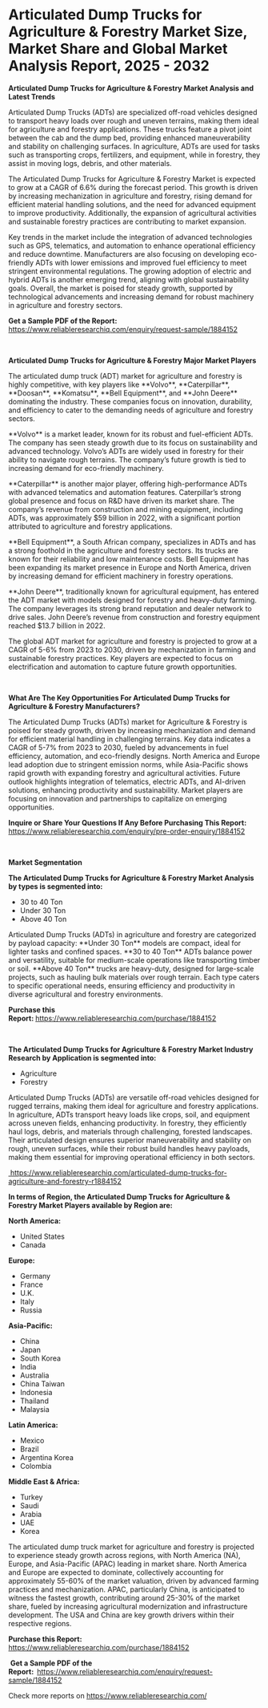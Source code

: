 <p><h1>Articulated Dump Trucks for Agriculture & Forestry Market Size, Market Share and Global Market Analysis Report, 2025 - 2032</h1></p><p><strong>Articulated Dump Trucks for Agriculture & Forestry Market Analysis and Latest Trends</strong></p>
<p><p>Articulated Dump Trucks (ADTs) are specialized off-road vehicles designed to transport heavy loads over rough and uneven terrains, making them ideal for agriculture and forestry applications. These trucks feature a pivot joint between the cab and the dump bed, providing enhanced maneuverability and stability on challenging surfaces. In agriculture, ADTs are used for tasks such as transporting crops, fertilizers, and equipment, while in forestry, they assist in moving logs, debris, and other materials.</p><p>The Articulated Dump Trucks for Agriculture & Forestry Market is expected to grow at a CAGR of 6.6% during the forecast period. This growth is driven by increasing mechanization in agriculture and forestry, rising demand for efficient material handling solutions, and the need for advanced equipment to improve productivity. Additionally, the expansion of agricultural activities and sustainable forestry practices are contributing to market expansion.</p><p>Key trends in the market include the integration of advanced technologies such as GPS, telematics, and automation to enhance operational efficiency and reduce downtime. Manufacturers are also focusing on developing eco-friendly ADTs with lower emissions and improved fuel efficiency to meet stringent environmental regulations. The growing adoption of electric and hybrid ADTs is another emerging trend, aligning with global sustainability goals. Overall, the market is poised for steady growth, supported by technological advancements and increasing demand for robust machinery in agriculture and forestry sectors.</p></p>
<p><strong>Get a Sample PDF of the Report:&nbsp;</strong> <a href="https://www.reliableresearchiq.com/enquiry/request-sample/1884152?utm_campaign=104&utm_medium=2&utm_source=Github&utm_content=ia&utm_term=24012025&utm_id=articulated-dump-trucks-for-agriculture-forestry">https://www.reliableresearchiq.com/enquiry/request-sample/1884152</a></p>
<p>&nbsp;</p>
<p><strong>Articulated Dump Trucks for Agriculture & Forestry Major Market Players</strong></p>
<p><p>The articulated dump truck (ADT) market for agriculture and forestry is highly competitive, with key players like **Volvo**, **Caterpillar**, **Doosan**, **Komatsu**, **Bell Equipment**, and **John Deere** dominating the industry. These companies focus on innovation, durability, and efficiency to cater to the demanding needs of agriculture and forestry sectors.</p><p>**Volvo** is a market leader, known for its robust and fuel-efficient ADTs. The company has seen steady growth due to its focus on sustainability and advanced technology. Volvo’s ADTs are widely used in forestry for their ability to navigate rough terrains. The company’s future growth is tied to increasing demand for eco-friendly machinery.</p><p>**Caterpillar** is another major player, offering high-performance ADTs with advanced telematics and automation features. Caterpillar’s strong global presence and focus on R&D have driven its market share. The company’s revenue from construction and mining equipment, including ADTs, was approximately $59 billion in 2022, with a significant portion attributed to agriculture and forestry applications.</p><p>**Bell Equipment**, a South African company, specializes in ADTs and has a strong foothold in the agriculture and forestry sectors. Its trucks are known for their reliability and low maintenance costs. Bell Equipment has been expanding its market presence in Europe and North America, driven by increasing demand for efficient machinery in forestry operations.</p><p>**John Deere**, traditionally known for agricultural equipment, has entered the ADT market with models designed for forestry and heavy-duty farming. The company leverages its strong brand reputation and dealer network to drive sales. John Deere’s revenue from construction and forestry equipment reached $13.7 billion in 2022.</p><p>The global ADT market for agriculture and forestry is projected to grow at a CAGR of 5-6% from 2023 to 2030, driven by mechanization in farming and sustainable forestry practices. Key players are expected to focus on electrification and automation to capture future growth opportunities.</p></p>
<p>&nbsp;</p>
<p><strong>What Are The Key Opportunities For Articulated Dump Trucks for Agriculture & Forestry Manufacturers?</strong></p>
<p><p>The Articulated Dump Trucks (ADTs) market for Agriculture & Forestry is poised for steady growth, driven by increasing mechanization and demand for efficient material handling in challenging terrains. Key data indicates a CAGR of 5-7% from 2023 to 2030, fueled by advancements in fuel efficiency, automation, and eco-friendly designs. North America and Europe lead adoption due to stringent emission norms, while Asia-Pacific shows rapid growth with expanding forestry and agricultural activities. Future outlook highlights integration of telematics, electric ADTs, and AI-driven solutions, enhancing productivity and sustainability. Market players are focusing on innovation and partnerships to capitalize on emerging opportunities.</p></p>
<p><strong>Inquire or Share Your Questions If Any Before Purchasing This Report:</strong> <a href="https://www.reliableresearchiq.com/enquiry/pre-order-enquiry/1884152?utm_campaign=104&utm_medium=2&utm_source=Github&utm_content=ia&utm_term=24012025&utm_id=articulated-dump-trucks-for-agriculture-forestry">https://www.reliableresearchiq.com/enquiry/pre-order-enquiry/1884152</a></p>
<p>&nbsp;</p>
<p><strong>Market Segmentation</strong></p>
<p><strong>The Articulated Dump Trucks for Agriculture & Forestry Market Analysis by types is segmented into:</strong></p>
<p><ul><li>30 to 40 Ton</li><li>Under 30 Ton</li><li>Above 40 Ton</li></ul></p>
<p><p>Articulated Dump Trucks (ADTs) in agriculture and forestry are categorized by payload capacity: **Under 30 Ton** models are compact, ideal for lighter tasks and confined spaces. **30 to 40 Ton** ADTs balance power and versatility, suitable for medium-scale operations like transporting timber or soil. **Above 40 Ton** trucks are heavy-duty, designed for large-scale projects, such as hauling bulk materials over rough terrain. Each type caters to specific operational needs, ensuring efficiency and productivity in diverse agricultural and forestry environments.</p></p>
<p><strong>Purchase this Report:&nbsp;</strong><a href="https://www.reliableresearchiq.com/purchase/1884152?utm_campaign=104&utm_medium=2&utm_source=Github&utm_content=ia&utm_term=24012025&utm_id=articulated-dump-trucks-for-agriculture-forestry">https://www.reliableresearchiq.com/purchase/1884152</a></p>
<p>&nbsp;</p>
<p><strong>The Articulated Dump Trucks for Agriculture & Forestry Market Industry Research by Application is segmented into:</strong></p>
<p><ul><li>Agriculture</li><li>Forestry</li></ul></p>
<p><p>Articulated Dump Trucks (ADTs) are versatile off-road vehicles designed for rugged terrains, making them ideal for agriculture and forestry applications. In agriculture, ADTs transport heavy loads like crops, soil, and equipment across uneven fields, enhancing productivity. In forestry, they efficiently haul logs, debris, and materials through challenging, forested landscapes. Their articulated design ensures superior maneuverability and stability on rough, uneven surfaces, while their robust build handles heavy payloads, making them essential for improving operational efficiency in both sectors.</p></p>
<p><a href="https://www.reliableresearchiq.com/articulated-dump-trucks-for-agriculture-and-forestry-r1884152?utm_campaign=104&utm_medium=2&utm_source=Github&utm_content=ia&utm_term=24012025&utm_id=articulated-dump-trucks-for-agriculture-forestry">&nbsp;https://www.reliableresearchiq.com/articulated-dump-trucks-for-agriculture-and-forestry-r1884152</a></p>
<p><strong>In terms of Region, the Articulated Dump Trucks for Agriculture & Forestry Market Players available by Region are:</strong></p>
<p>
    <p> <strong> North America: </strong>
        <ul>
            <li>United States</li>
            <li>Canada</li>
        </ul>
        </p> 
    <p> <strong> Europe: </strong>
        <ul>
            <li>Germany</li>
            <li>France</li>
            <li>U.K.</li>
            <li>Italy</li>
            <li>Russia</li>
        </ul>
        </p> 
    <p> <strong> Asia-Pacific: </strong>
        <ul>
            <li>China</li>
            <li>Japan</li>
            <li>South Korea</li>
            <li>India</li>
            <li>Australia</li>
            <li>China Taiwan</li>
            <li>Indonesia</li>
            <li>Thailand</li>
            <li>Malaysia</li>
        </ul>
        </p> 
    <p> <strong> Latin America: </strong>
        <ul>
            <li>Mexico</li>
            <li>Brazil</li>
            <li>Argentina Korea</li>
            <li>Colombia</li>
        </ul>
        </p> 
    <p> <strong> Middle East & Africa: </strong>
        <ul>
            <li>Turkey</li>
            <li>Saudi</li>
            <li>Arabia</li>
            <li>UAE</li>
            <li>Korea</li>
        </ul>
    </p>
    </p>
<p><p>The articulated dump truck market for agriculture and forestry is projected to experience steady growth across regions, with North America (NA), Europe, and Asia-Pacific (APAC) leading in market share. North America and Europe are expected to dominate, collectively accounting for approximately 55-60% of the market valuation, driven by advanced farming practices and mechanization. APAC, particularly China, is anticipated to witness the fastest growth, contributing around 25-30% of the market share, fueled by increasing agricultural modernization and infrastructure development. The USA and China are key growth drivers within their respective regions.</p></p>
<p><strong>Purchase this Report: </strong><a href="https://www.reliableresearchiq.com/purchase/1884152?utm_campaign=104&utm_medium=2&utm_source=Github&utm_content=ia&utm_term=24012025&utm_id=articulated-dump-trucks-for-agriculture-forestry">https://www.reliableresearchiq.com/purchase/1884152</a></p>
<p>&nbsp;<strong>Get a Sample PDF of the Report:&nbsp;&nbsp;</strong><a href="https://www.reliableresearchiq.com/enquiry/request-sample/1884152?utm_campaign=104&utm_medium=2&utm_source=Github&utm_content=ia&utm_term=24012025&utm_id=articulated-dump-trucks-for-agriculture-forestry">https://www.reliableresearchiq.com/enquiry/request-sample/1884152</a></p>
<p><strong></strong></p>
<p>Check more reports on <a href="https://www.reliableresearchiq.com/?utm_campaign=104&utm_medium=2&utm_source=Github&utm_content=ia&utm_term=24012025&utm_id=articulated-dump-trucks-for-agriculture-forestry">https://www.reliableresearchiq.com/</a></p>
